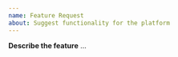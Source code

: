 ```yaml
---
name: Feature Request
about: Suggest functionality for the platform
---
```

**Describe the feature**
...
